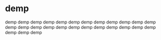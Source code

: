 # demp
demp demp demp demp demp demp demp demp demp demp demp demp demp demp demp demp demp demp demp demp demp demp demp demp demp demp demp
